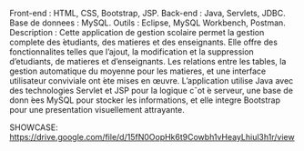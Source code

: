 Front-end : HTML, CSS, Bootstrap, JSP. Back-end : Java, Servlets, JDBC. 
Base de donnees : MySQL. 
Outils : Eclipse, MySQL Workbench, Postman.
Description : Cette application de gestion scolaire permet la gestion complete des  ́etudiants, des matieres et
des enseignants. Elle offre des fonctionnalites telles que l’ajout, la modification et la suppression d’etudiants, de
matieres et d’enseignants. Les relations entre les tables, la gestion automatique du moyenne pour les matieres,
et une interface utilisateur conviviale ont  ́ete mises en œuvre. L’application utilise Java avec des technologies
Servlet et JSP pour la logique cˆot ́e serveur, une base de donn ́ees MySQL pour stocker les informations, et elle
integre Bootstrap pour une presentation visuellement attrayante.

SHOWCASE: https://drive.google.com/file/d/15fN0OopHk6t9Cowbh1vHeayLhiul3h1r/view

